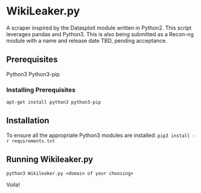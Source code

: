 # WikiLeaker.py
A scraper inspired by the Datasploit module written in Python2. This script leverages pandas and Python3. This is also being submitted as a Recon-ng module with a name and release date TBD, pending acceptance.


## Prerequisites
Python3
Python3-pip

### Installing Prerequisites
`apt-get install python3 python3-pip`

## Installation
To ensure all the appropriate Python3 modules are installed:
`pip3 install -r requirements.txt`

## Running Wikileaker.py
`python3 Wikileaker.py <domain of your choosing>`

Voila!
